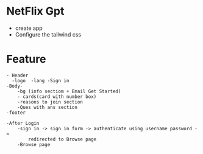 # NetFlix Gpt
  - create app 
  - Configure the tailwind css 

# Feature 
    - Header 
      -logo  -lang -Sign in
    -Body-
        -bg (info sectiom + Email Get Started)
        - cards(card with number box)
        -reasons to join section 
        -Ques with ans section 
    -footer

    -After Login 
        -sign in -> sign in form -> authenticate using username password -> 
            redirected to Browse page
        -Browse page 
            
